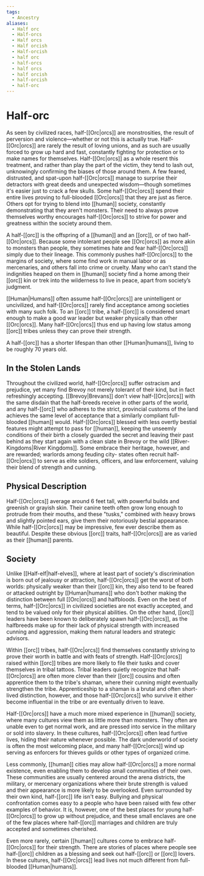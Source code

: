 ```yaml
---
tags:
  - Ancestry
aliases:
  - Half orc
  - Half-orcs
  - Half orcs
  - Half orcish
  - Half-orcish
  - half orc
  - half-orcs
  - half orcs
  - half orcish
  - half-orcish
  - half-orc
---
```

# Half-orc
As seen by civilized races, half-[[Orc|orcs]] are monstrosities, the result of perversion and violence—whether or not this is actually true. Half-[[Orc|orcs]] are rarely the result of loving unions, and as such are usually forced to grow up hard and fast, constantly fighting for protection or to make names for themselves. Half-[[Orc|orcs]] as a whole resent this treatment, and rather than play the part of the victim, they tend to lash out, unknowingly confirming the biases of those around them. A few feared, distrusted, and spat-upon half-[[Orc|orcs]] manage to surprise their detractors with great deeds and unexpected wisdom—though sometimes it's easier just to crack a few skulls. Some half-[[Orc|orcs]] spend their entire lives proving to full-blooded [[Orc|orcs]] that they are just as fierce. Others opt for trying to blend into [[human]] society, constantly demonstrating that they aren't monsters. Their need to always prove themselves worthy encourages half-[[Orc|orcs]] to strive for power and greatness within the society around them.  

A half-[[orc]] is the offspring of a [[human]] and an [[orc]], or of two half-[[Orc|orcs]]. Because some intolerant people see [[Orc|orcs]] as more akin to monsters than people, they sometimes hate and fear half-[[Orc|orcs]] simply due to their lineage. This commonly pushes half-[[Orc|orcs]] to the margins of society, where some find work in manual labor or as mercenaries, and others fall into crime or cruelty. Many who can’t stand the indignities heaped on them in [[human]] society find a home among their [[orc]] kin or trek into the wilderness to live in peace, apart from society’s judgment.

[[Human|Humans]] often assume half-[[Orc|orcs]] are unintelligent or uncivilized, and half-[[Orc|orcs]] rarely find acceptance among societies with many such folk. To an [[orc]] tribe, a half-[[orc]] is considered smart enough to make a good war leader but weaker physically than other [[Orc|orcs]]. Many half-[[Orc|orcs]] thus end up having low status among [[orc]] tribes unless they can prove their strength.

A half-[[orc]] has a shorter lifespan than other [[Human|humans]], living to be roughly 70 years old.

## In the Stolen Lands
Throughout the civilized world, half-[[Orc|orcs]] suffer ostracism and prejudice, yet many find Brevoy not merely tolerant of their kind, but in fact refreshingly accepting. [[Brevoy|Brevans]] don’t view half-[[Orc|orcs]] with the same disdain that the half-breeds receive in other parts of the world, and any half-[[orc]] who adheres to the strict, provincial customs of the land achieves the same level of acceptance that a similarly compliant full-blooded [[human]] would. Half-[[Orc|orcs]] blessed with less overtly bestial features might attempt to pass for [[human]], keeping the unseemly conditions of their birth a closely guarded the secret and leaving their past behind as they start again with a clean slate in Brevoy or the wild [[River-Kingdoms|River Kingdoms]]. Some embrace their heritage, however, and are rewarded; warlords among feuding city- states often recruit half-[[Orc|orcs]] to serve as elite soldiers, officers, and law enforcement, valuing their blend of strength and cunning.
## Physical Description
Half-[[Orc|orcs]] average around 6 feet tall, with powerful builds and greenish or grayish skin. Their canine teeth often grow long enough to protrude from their mouths, and these "tusks," combined with heavy brows and slightly pointed ears, give them their notoriously bestial appearance. While half-[[Orc|orcs]] may be impressive, few ever describe them as beautiful. Despite these obvious [[orc]] traits, half-[[Orc|orcs]] are as varied as their [[human]] parents.  

## Society
Unlike [[Half-elf|half-elves]], where at least part of society's discrimination is born out of jealousy or attraction, half-[[Orc|orcs]] get the worst of both worlds: physically weaker than their [[orc]] kin, they also tend to be feared or attacked outright by [[Human|humans]] who don't bother making the distinction between full [[Orc|orcs]] and halfbloods. Even on the best of terms, half-[[Orc|orcs]] in civilized societies are not exactly accepted, and tend to be valued only for their physical abilities. On the other hand, [[orc]] leaders have been known to deliberately spawn half-[[Orc|orcs]], as the halfbreeds make up for their lack of physical strength with increased cunning and aggression, making them natural leaders and strategic advisors.  

Within [[orc]] tribes, half-[[Orc|orcs]] find themselves constantly striving to prove their worth in battle and with feats of strength. Half-[[Orc|orcs]] raised within [[orc]] tribes are more likely to file their tusks and cover themselves in tribal tattoos. Tribal leaders quietly recognize that half-[[Orc|orcs]] are often more clever than their [[orc]] cousins and often apprentice them to the tribe's shaman, where their cunning might eventually strengthen the tribe. Apprenticeship to a shaman is a brutal and often short-lived distinction, however, and those half-[[Orc|orcs]] who survive it either become influential in the tribe or are eventually driven to leave.  

Half-[[Orc|orcs]] have a much more mixed experience in [[human]] society, where many cultures view them as little more than monsters. They often are unable even to get normal work, and are pressed into service in the military or sold into slavery. In these cultures, half-[[Orc|orcs]] often lead furtive lives, hiding their nature whenever possible. The dark underworld of society is often the most welcoming place, and many half-[[Orc|orcs]] wind up serving as enforcers for thieves guilds or other types of organized crime.  

Less commonly, [[human]] cities may allow half-[[Orc|orcs]] a more normal existence, even enabling them to develop small communities of their own. These communities are usually centered around the arena districts, the military, or mercenary organizations where their brute strength is valued and their appearance is more likely to be overlooked. Even surrounded by their own kind, half-[[orc]] life isn't easy. Bullying and physical confrontation comes easy to a people who have been raised with few other examples of behavior. It is, however, one of the best places for young half-[[Orc|orcs]] to grow up without prejudice, and these small enclaves are one of the few places where half-[[orc]] marriages and children are truly accepted and sometimes cherished.  

Even more rarely, certain [[human]] cultures come to embrace half-[[Orc|orcs]] for their strength. There are stories of places where people see half-[[orc]] children as a blessing and seek out half-[[orc]] or [[orc]] lovers. In these cultures, half-[[Orc|orcs]] lead lives not much different from full-blooded [[Human|humans]].  